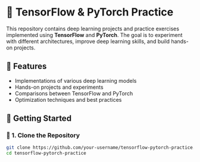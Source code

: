# 🧠 TensorFlow & PyTorch Practice  

This repository contains deep learning projects and practice exercises implemented using **TensorFlow** and **PyTorch**. The goal is to experiment with different architectures, improve deep learning skills, and build hands-on projects.  

## 🚀 Features  
- Implementations of various deep learning models  
- Hands-on projects and experiments  
- Comparisons between TensorFlow and PyTorch  
- Optimization techniques and best practices  


## 📌 Getting Started  

### 🔹 1. Clone the Repository  
```bash
git clone https://github.com/your-username/tensorflow-pytorch-practice.git
cd tensorflow-pytorch-practice

